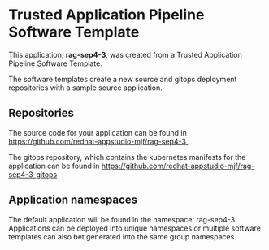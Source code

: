 # Trusted Application Pipeline Software Template

This application, **rag-sep4-3**, was created from a Trusted Application Pipeline Software Template.

The software templates create a new source and gitops deployment repositories with a sample source application. 

## Repositories

The source code for your application can be found in [https://github.com/redhat-appstudio-mjf/rag-sep4-3 ](https://github.com/redhat-appstudio-mjf/rag-sep4-3 ).
 
The gitops repository, which contains the kubernetes manifests for the application can be found in 
[https://github.com/redhat-appstudio-mjf/rag-sep4-3-gitops ](https://github.com/redhat-appstudio-mjf/rag-sep4-3-gitops ) 

## Application namespaces 

The default application will be found in the namespace: rag-sep4-3. Applications can be deployed into unique namespaces or multiple software templates can also bet generated into the same group namespaces.  